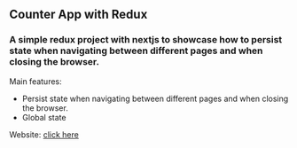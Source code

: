 ## Counter App with Redux

### A simple redux project with nextjs to showcase how to persist state when navigating between different pages and when closing the browser.

Main features:

- Persist state when navigating between different pages and when closing the browser.
- Global state

Website: [click here](https://counter-app-red-eta.vercel.app/)
